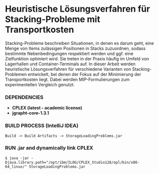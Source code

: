 Heuristische Lösungsverfahren für Stacking-Probleme mit Transportkosten
=====================================================

Stacking-Probleme beschreiben Situationen, in denen es darum geht, eine Menge von Items zulässigen Positionen in Stacks zuzuordnen, sodass bestimmte Nebenbedingungen respektiert werden und ggf. eine Zielfunktion optimiert wird. Sie treten in der Praxis häufig im Umfeld von Lagerhallen und Container-Terminals auf.
In dieser Arbeit werden heuristische Lösungsverfahren für verschiedene Varianten von Stacking-Problemen entwickelt, bei denen der Fokus auf der Minimierung der Transportkosten liegt. Dabei werden MIP-Formulierungen zum experimentellen Vergleich genutzt.

### DEPENDENCIES
- **CPLEX (latest - academic license)**
- **jgrapht-core-1.3.1**

### BUILD PROCESS (IntelliJ IDEA)
```
Build -> Build Artifacts -> StorageLoadingProblems.jar
```

### RUN .jar and dynamically link CPLEX
```
$ java -jar -Djava.library.path="/opt/ibm/ILOG/CPLEX_Studio128/opl/bin/x86-64_linux/" StorageLoadingProblems.jar
```
